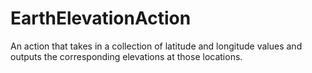 # EarthElevationAction
An action that takes in a collection of latitude and longitude values and outputs the corresponding elevations at those locations.
